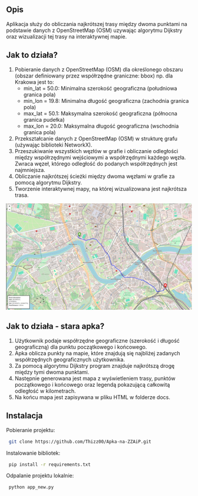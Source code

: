 ## Opis

Aplikacja służy do obliczania najkrótszej trasy między dwoma punktami na podstawie danych z OpenStreetMap (OSM) uzywając algorytmu Dijkstry oraz wizualizacji tej trasy na interaktywnej mapie.


## Jak to działa?

1. Pobieranie danych z OpenStreetMap (OSM) dla określonego obszaru (obszar definiowany przez współrzędne graniczne: bbox) np. dla Krakowa jest to:
    * min_lat = 50.0: Minimalna szerokość geograficzna (południowa granica pola)
    * min_lon = 19.8: Minimalna długość geograficzna (zachodnia granica pola)
    * max_lat = 50.1: Maksymalna szerokość geograficzna (północna granica pudełka)
    * max_lon = 20.0: Maksymalna długość geograficzna (wschodnia granica pola)
2. Przekształcanie danych z OpenStreetMap (OSM) w strukturę grafu (używając biblioteki NetworkX).
3. Przeszukiwanie wszystkich węzłów w grafie i obliczanie odległości między współrzędnymi wejściowymi a współrzędnymi każdego węzła. Zwraca węzeł, którego odległość do podanych współrzędnych jest najmniejsza.
4. Obliczanie najkrótszej ścieżki między dwoma węzłami w grafie za pomocą algorytmu Dijkstry.
5. Tworzenie interaktywnej mapy, na której wizualizowana jest najkrótsza trasa.

![App Screenshot](/docs/ss_new.png)


## Jak to działa - stara apka?

1. Użytkownik podaje współrzędne geograficzne (szerokość i długość geograficzną) dla punktu początkowego i końcowego.
2. Apka oblicza punkty na mapie, które znajdują się najbliżej zadanych współrzędnych geograficznych użytkownika.
3. Za pomocą algorytmu Dijkstry program znajduje najkrótszą drogę między tymi dwoma punktami.
4. Następnie generowana jest mapa z wyświetleniem trasy, punktów początkowego i końcowego oraz legendą pokazującą całkowitą odległość w kilometrach.
5. Na końcu mapa jest zapisywana w pliku HTML w folderze docs.


## Instalacja

Pobieranie projektu:

```bash
 git clone https://github.com/Thizz00/Apka-na-ZZAiP.git
```
Instalowanie bibliotek:

```bash
 pip install -r requirements.txt
```
Odpalanie projektu lokalnie:

```bash
 python app_new.py
```
